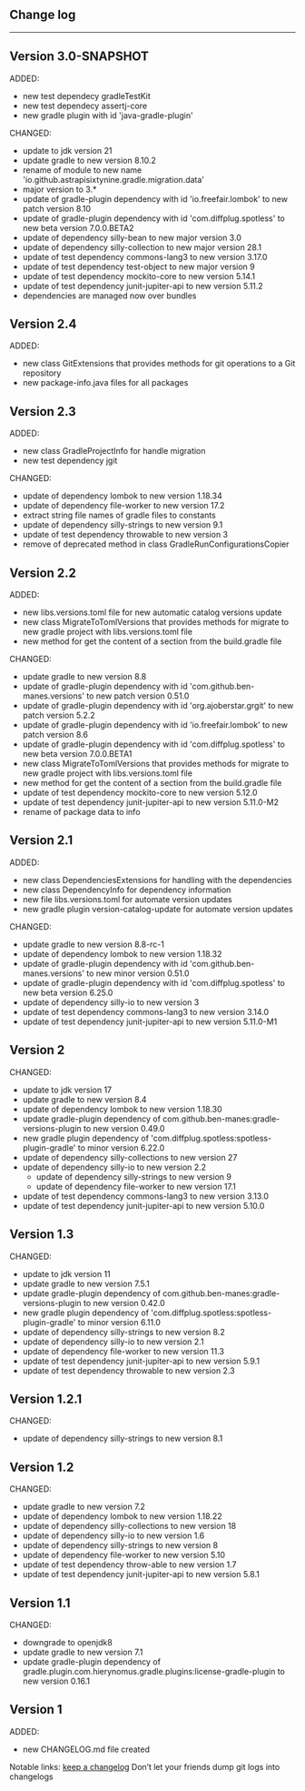 ## Change log
----------------------

Version 3.0-SNAPSHOT
-------------

ADDED:

- new test dependecy gradleTestKit
- new test dependecy assertj-core
- new gradle plugin with id 'java-gradle-plugin'

CHANGED:

- update to jdk version 21
- update gradle to new version 8.10.2
- rename of module to new name 'io.github.astrapisixtynine.gradle.migration.data'
- major version to 3.*
- update of gradle-plugin dependency with id 'io.freefair.lombok' to new patch version 8.10
- update of gradle-plugin dependency with id 'com.diffplug.spotless' to new beta version 7.0.0.BETA2
- update of dependency silly-bean to new major version 3.0
- update of dependency silly-collection to new major version 28.1
- update of test dependency commons-lang3 to new version 3.17.0
- update of test dependency test-object to new major version 9
- update of test dependency mockito-core to new version 5.14.1
- update of test dependency junit-jupiter-api to new version 5.11.2
- dependencies are managed now over bundles

Version 2.4
-------------

ADDED:

- new class GitExtensions that provides methods for git operations to a Git repository
- new package-info.java files for all packages


Version 2.3
-------------

ADDED:

- new class GradleProjectInfo for handle migration
- new test dependency jgit

CHANGED:

- update of dependency lombok to new version 1.18.34
- update of dependency file-worker to new version 17.2
- extract string file names of gradle files to constants
- update of dependency silly-strings to new version 9.1
- update of test dependency throwable to new version 3
- remove of deprecated method in class GradleRunConfigurationsCopier

Version 2.2
-------------

ADDED:

- new libs.versions.toml file for new automatic catalog versions update
- new class MigrateToTomlVersions that provides methods for migrate to new gradle project with libs.versions.toml file
- new method for get the content of a section from the build.gradle file

CHANGED:

- update gradle to new version 8.8
- update of gradle-plugin dependency with id 'com.github.ben-manes.versions' to new patch version 0.51.0
- update of gradle-plugin dependency with id 'org.ajoberstar.grgit' to new patch version 5.2.2
- update of gradle-plugin dependency with id 'io.freefair.lombok' to new patch version 8.6
- update of gradle-plugin dependency with id 'com.diffplug.spotless' to new beta version 7.0.0.BETA1
- new class MigrateToTomlVersions that provides methods for migrate to new gradle project with libs.versions.toml file
- new method for get the content of a section from the build.gradle file
- update of test dependency mockito-core to new version 5.12.0
- update of test dependency junit-jupiter-api to new version 5.11.0-M2
- rename of package data to info

Version 2.1
-------------

ADDED:

- new class DependenciesExtensions for handling with the dependencies
- new class DependencyInfo for dependency information
- new file libs.versions.toml for automate version updates
- new gradle plugin version-catalog-update for automate version updates

CHANGED:

- update gradle to new version 8.8-rc-1
- update of dependency lombok to new version 1.18.32
- update of gradle-plugin dependency with id 'com.github.ben-manes.versions' to new minor version 0.51.0
- update of gradle-plugin dependency with id 'com.diffplug.spotless' to new beta version 6.25.0
- update of dependency silly-io to new version 3
- update of test dependency commons-lang3 to new version 3.14.0
- update of test dependency junit-jupiter-api to new version 5.11.0-M1

Version 2
-------------

CHANGED:

- update to jdk version 17
- update gradle to new version 8.4
- update of dependency lombok to new version 1.18.30
- update gradle-plugin dependency of com.github.ben-manes:gradle-versions-plugin to new version 0.49.0
- new gradle plugin dependency of 'com.diffplug.spotless:spotless-plugin-gradle' to minor version 6.22.0
- update of dependency silly-collections to new version 27
- update of dependency silly-io to new version 2.2
  - update of dependency silly-strings to new version 9
  - update of dependency file-worker to new version 17.1
- update of test dependency commons-lang3 to new version 3.13.0
- update of test dependency junit-jupiter-api to new version 5.10.0

Version 1.3
-------------

CHANGED:

- update to jdk version 11
- update gradle to new version 7.5.1
- update gradle-plugin dependency of com.github.ben-manes:gradle-versions-plugin to new version 0.42.0
- new gradle plugin dependency of 'com.diffplug.spotless:spotless-plugin-gradle' to minor version 6.11.0
- update of dependency silly-strings to new version 8.2
- update of dependency silly-io to new version 2.1
- update of dependency file-worker to new version 11.3
- update of test dependency junit-jupiter-api to new version 5.9.1
- update of test dependency throwable to new version 2.3

Version 1.2.1
-------------

CHANGED:

- update of dependency silly-strings to new version 8.1

Version 1.2
-------------

CHANGED:

- update gradle to new version 7.2
- update of dependency lombok to new version 1.18.22
- update of dependency silly-collections to new version 18
- update of dependency silly-io to new version 1.6
- update of dependency silly-strings to new version 8
- update of dependency file-worker to new version 5.10
- update of test dependency throw-able to new version 1.7
- update of test dependency junit-jupiter-api to new version 5.8.1

Version 1.1
-------------

CHANGED:

- downgrade to openjdk8
- update gradle to new version 7.1
- update gradle-plugin dependency of gradle.plugin.com.hierynomus.gradle.plugins:license-gradle-plugin to new version 0.16.1

Version 1
-------------

ADDED:

- new CHANGELOG.md file created

Notable links:
[keep a changelog](http://keepachangelog.com/en/1.0.0/) Don’t let your friends dump git logs into
changelogs
